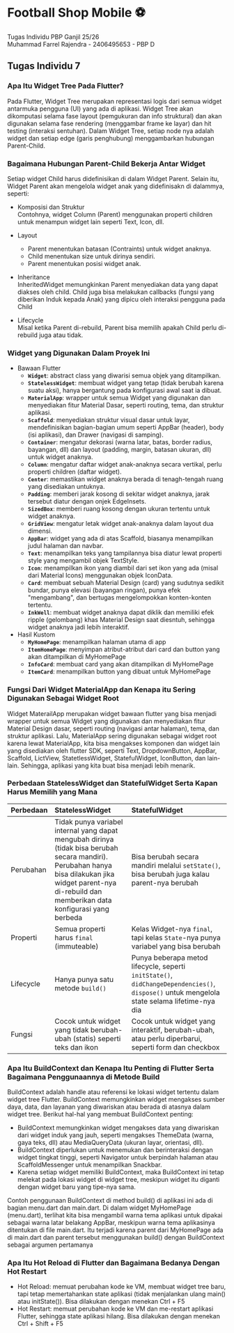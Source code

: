 # Football Shop Mobile ⚽️
Tugas Individu PBP Ganjil 25/26  
Muhammad Farrel Rajendra - 2406495653 - PBP D

## Tugas Individu 7
### Apa Itu Widget Tree Pada Flutter?  
Pada Flutter, Widget Tree merupakan representasi logis dari semua widget antarmuka pengguna (UI) yang ada di aplikasi. Widget Tree akan dikomputasi selama fase layout (pemgukuran dan info struktural) dan akan digunakan selama fase rendering (menggambar frame ke layar) dan hit testing (interaksi sentuhan).
Dalam Widget Tree, setiap node nya adalah widget dan setiap edge (garis penghubung) menggambarkan hubungan Parent-Child.

### Bagaimana Hubungan Parent-Child Bekerja Antar Widget
Setiap widget Child harus didefinisikan di dalam Widget Parent. Selain itu, Widget Parent akan mengelola widget anak yang didefinisakn di dalammya, seperti:  
* Komposisi dan Struktur  
Contohnya, widget Column (Parent) menggunakan properti children untuk menampun widget lain seperti Text, Icon, dll.

* Layout  
  * Parent menentukan batasan (Contraints) untuk widget anaknya.  
  * Child menentukan size untuk dirinya sendiri.  
  * Parent menentukan posisi widget anak.  

* Inheritance  
InheritedWidget memungkinkan Parent menyediakan data yang dapat diakses oleh child. Child juga bisa melakukan callbacks (fungsi yang diberikan Induk kepada Anak) yang dipicu oleh interaksi pengguna pada Child  

* Lifecycle  
Misal ketika Parent di-rebuild, Parent bisa memilih apakah Child perlu di-rebuild juga atau tidak.

### Widget yang Digunakan Dalam Proyek Ini
* Bawaan Flutter
  * **`Widget`**: abstract class yang diwarisi semua objek yang ditampilkan.
  * **`StatelessWidget`**: membuat widget yang tetap (tidak berubah karena suatu aksi), hanya bergantung pada konfigurasi awal saat ia dibuat.
  * **`MaterialApp`**: wrapper untuk semua Widget yang digunakan dan menyediakan fitur Material Dasar, seperti routing, tema, dan struktur aplikasi. 
  * **`Scaffold`**: menyediakan struktur visual dasar untuk layar, mendefinisikan bagian-bagian umum seperti AppBar (header), body (isi aplikasi), dan Drawer (navigasi di samping).
  * **`Container`**: mengatur dekorasi (warna latar, batas, border radius, bayangan, dll) dan layout (padding, margin, batasan ukuran, dll) untuk widget anaknya.
  * **`Column`**: mengatur daftar widget anak-anaknya secara vertikal, perlu properti children (daftar widget).
  * **`Center`**: memastikan widget anaknya berada di tenagh-tengah ruang yang disediakan untuknya.
  * **`Padding`**: memberi jarak kosong di sekitar widget anaknya, jarak tersebut diatur dengan onjek EdgeInsets.
  * **`SizedBox`**: memberi ruang kosong dengan ukuran tertentu untuk widget anaknya.
  * **`GridView`**: mengatur letak widget anak-anaknya dalam layout dua dimensi.
  * **`AppBar`**: widget yang ada di atas Scaffold, biasanya menampilkan judul halaman dan navbar.
  * **`Text`**: menampilkan teks yang tampilannya bisa diatur lewat properti style yang mengambil objek TextStyle.
  * **`Icon`**: menampilkan ikon yang diambil dari set ikon yang ada (misal dari Material Icons) menggunakan objek IconData.
  * **`Card`**: membuat sebuah Material Design (card) yang sudutnya sedikit bundar, punya elevasi (bayangan ringan), punya efek "mengambang", dan bertugas mengelompokkan konten-konten tertentu.
  * **`InkWell`**: membuat widget anaknya dapat diklik dan memiliki efek ripple (gelombang) khas Material Design saat diesntuh, sehingga widget anaknya jadi lebih interaktif. 
* Hasil Kustom
  * **`MyHomePage`**: menampilkan halaman utama di app
  * **`ItemHomePage`**: menyimpan atribut-atribut dari card dan button yang akan ditampilkan di MyHomePage
  * **`InfoCard`**: membuat card yang akan ditampilkan di MyHomePage
  * **`ItemCard`**: menampilkan button yang dibuat untuk MyHomePage 

### Fungsi Dari Widget MaterialApp dan Kenapa itu Sering Digunakan Sebagai Widget Root  
Widget MaterailApp merupakan widget bawaan flutter yang bisa menjadi wrapper untuk semua Widget yang digunakan dan menyediakan fitur Material Design dasar, seperti routing (navigasi antar halaman), tema, dan struktur aplikasi. Lalu, MaterialApp sering digunakan sebagai widget root karena lewat MaterialApp, kita bisa mengakses komponen dan widget lain yang disediakan oleh flutter SDK, seperti Text, DropdownButton, AppBar, Scaffold, LictView, StatetlessWidget, StatefulWidget, IconButton, dan lain-lain. Sehingga, aplikasi yang kita buat bisa menjadi lebih menarik.

### Perbedaan StatelessWidget dan StatefulWidget Serta Kapan Harus Memilih yang Mana  
| Perbedaan	 | StatelessWidget	 | StatefulWidget |
| :--- | :--- | :--- |
| Perubahan | Tidak punya variabel internal yang dapat mengubah dirinya (tidak bisa berubah secara mandiri). Perubahan hanya bisa dilakukan jika widget parent-nya di-rebuild dan memberikan data konfigurasi yang berbeda | Bisa berubah secara mandiri melalui `setState()`, bisa berubah juga kalau parent-nya berubah |
| Properti | Semua properti harus `final` (immuteable) | Kelas Widget-nya `final`, tapi kelas `State`-nya punya variabel yang bisa berubah  |
| Lifecycle | Hanya punya satu metode `build()` | Punya beberapa metod lifecycle, seperti `initState()`, `didChangeDependencies()`, `dispose()` untuk mengelola state selama lifetime-nya dia |
| Fungsi | Cocok untuk widget yang tidak berubah-ubah (statis) seperti teks dan ikon | Cocok untuk widget yang interaktif, berubah-ubah, atau perlu diperbarui, seperti form dan checkbox|

### Apa Itu BuildContext dan Kenapa Itu Penting di Flutter Serta Bagaimana Penggunaannya di Metode Build  
BuildContext adalah handle atau referensi ke lokasi widget tertentu dalam widget tree Flutter. BuildContext memungkinkan widget mengakses sumber daya, data, dan layanan yang diwariskan atau berada di atasnya dalam widget tree. Berikut hal-hal yang membuat BuildContext penting:
* BuildContext memungkinkan widget mengakses data yang diwariskan dari widget induk yang jauh, seperti mengakses ThemeData (warna, gaya teks, dll) atau MediaQueryData (ukuran layar, orientasi, dll).
* BuildContext diperlukan untuk menemukan dan berinteraksi dengan widget tingkat tinggi, seperti Navigator untuk berpindah halaman atau ScaffoldMessenger untuk menampilkan Snackbar.
* Karena setiap widget memiliki BuildContext, maka BuildContext ini tetap melekat pada lokasi widget di widget tree, meskipun widget itu diganti dengan widget baru yang tipe-nya sama.
  
Contoh penggunaan BuildContext di method build() di aplikasi ini ada di bagian menu.dart dan main.dart. Di dalam widget MyHomePage (menu.dart), terlihat kita bisa mengambil warna tema aplikasi untuk dipakai sebagai warna latar belakang AppBar, meskipun warna tema aplikasinya ditentukan di file main.dart. Itu terjadi karena parent dari MyHomePage ada di main.dart dan parent tersebut menggunakan build() dengan BuildContext sebagai argumen pertamanya  

### Apa Itu Hot Reload di Flutter dan Bagaimana Bedanya Dengan Hot Restart
* Hot Reload: memuat perubahan kode ke VM, membuat widget tree baru, tapi tetap memertahankan state aplikasi (tidak menjalankan ulang main() atau initState()). Bisa dilakukan dengan menekan Ctrl + F5
* Hot Restart: memuat perubahan kode ke VM dan me-restart aplikasi Flutter, sehingga state aplikasi hilang. Bisa dilakukan dengan menekan Ctrl + Shift + F5
